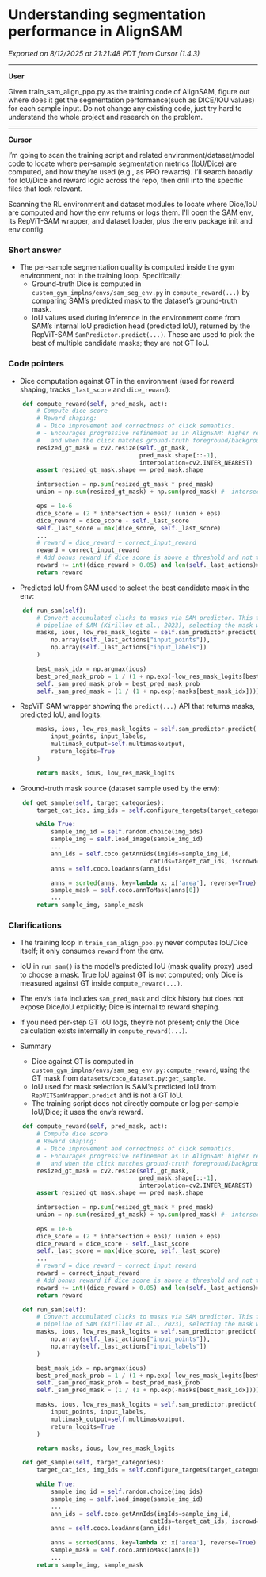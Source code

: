 # Understanding segmentation performance in AlignSAM
_Exported on 8/12/2025 at 21:21:48 PDT from Cursor (1.4.3)_

---

**User**

Given train_sam_align_ppo.py as the training code of AlignSAM, figure out where does it get the segmentation performance(such as DICE/IOU values) for each sample input. Do not change any existing code, just try hard to understand the whole project and research on the problem.

---

**Cursor**

I’m going to scan the training script and related environment/dataset/model code to locate where per-sample segmentation metrics (IoU/Dice) are computed, and how they’re used (e.g., as PPO rewards). I’ll search broadly for IoU/Dice and reward logic across the repo, then drill into the specific files that look relevant.

Scanning the RL environment and dataset modules to locate where Dice/IoU are computed and how the env returns or logs them. I'll open the SAM env, its RepViT-SAM wrapper, and dataset loader, plus the env package init and env config.

### Short answer
- The per-sample segmentation quality is computed inside the gym environment, not in the training loop. Specifically:
  - Ground-truth Dice is computed in `custom_gym_implns/envs/sam_seg_env.py` in `compute_reward(...)` by comparing SAM’s predicted mask to the dataset’s ground-truth mask.
  - IoU values used during inference in the environment come from SAM’s internal IoU prediction head (predicted IoU), returned by the RepViT-SAM `SamPredictor.predict(...)`. These are used to pick the best of multiple candidate masks; they are not GT IoU.

### Code pointers

- Dice computation against GT in the environment (used for reward shaping, tracks `_last_score` and `dice_reward`):
```187:231:custom_gym_implns/envs/sam_seg_env.py
    def compute_reward(self, pred_mask, act):
        # Compute dice score
        # Reward shaping:
        # - Dice improvement and correctness of click semantics.
        # - Encourages progressive refinement as in AlignSAM: higher reward when the mask improves
        #   and when the click matches ground-truth foreground/background.
        resized_gt_mask = cv2.resize(self._gt_mask,
                                     pred_mask.shape[::-1],
                                     interpolation=cv2.INTER_NEAREST)
        assert resized_gt_mask.shape == pred_mask.shape

        intersection = np.sum(resized_gt_mask * pred_mask)
        union = np.sum(resized_gt_mask) + np.sum(pred_mask) #- intersection

        eps = 1e-6
        dice_score = (2 * intersection + eps)/ (union + eps)
        dice_reward = dice_score - self._last_score
        self._last_score = max(dice_score, self._last_score)
        ...
        # reward = dice_reward + correct_input_reward
        reward = correct_input_reward
        # Add bonus reward if dice score is above a threshold and not the first action
        reward += int((dice_reward > 0.05) and len(self._last_actions)> 0)* 2
        return reward
```

- Predicted IoU from SAM used to select the best candidate mask in the env:
```161:173:custom_gym_implns/envs/sam_seg_env.py
    def run_sam(self):
        # Convert accumulated clicks to masks via SAM predictor. This follows the promptable inference
        # pipeline of SAM (Kirillov et al., 2023), selecting the mask with highest IoU score.
        masks, ious, low_res_mask_logits = self.sam_predictor.predict(
            np.array(self._last_actions["input_points"]), 
            np.array(self._last_actions["input_labels"])
        )

        best_mask_idx = np.argmax(ious)
        best_pred_mask_prob = 1 / (1 + np.exp(-low_res_mask_logits[best_mask_idx]))
        self._sam_pred_mask_prob = best_pred_mask_prob
        self._sam_pred_mask = (1 / (1 + np.exp(-masks[best_mask_idx]))).astype(np.float32)
```

- RepViT-SAM wrapper showing the `predict(...)` API that returns masks, predicted IoU, and logits:
```56:62:custom_gym_implns/envs/utils/repvit_sam_wrapper.py
        masks, ious, low_res_mask_logits = self.sam_predictor.predict(
            input_points, input_labels,
            multimask_output=self.multimaskoutput,
            return_logits=True
        )

        return masks, ious, low_res_mask_logits
```

- Ground-truth mask source (dataset sample used by the env):
```44:61:datasets/coco_dataset.py
    def get_sample(self, target_categories):
        target_cat_ids, img_ids = self.configure_targets(target_categories)

        while True:
            sample_img_id = self.random.choice(img_ids)
            sample_img = self.load_image(sample_img_id)
            ...
            ann_ids = self.coco.getAnnIds(imgIds=sample_img_id, 
                                        catIds=target_cat_ids, iscrowd=None)
            anns = self.coco.loadAnns(ann_ids)

            anns = sorted(anns, key=lambda x: x['area'], reverse=True)
            sample_mask = self.coco.annToMask(anns[0])
            ...
        return sample_img, sample_mask
```

### Clarifications
- The training loop in `train_sam_align_ppo.py` never computes IoU/Dice itself; it only consumes `reward` from the env.
- IoU in `run_sam()` is the model’s predicted IoU (mask quality proxy) used to choose a mask. True IoU against GT is not computed; only Dice is measured against GT inside `compute_reward(...)`.

- The env’s `info` includes `sam_pred_mask` and click history but does not expose Dice/IoU explicitly; Dice is internal to reward shaping.

- If you need per-step GT IoU logs, they’re not present; only the Dice calculation exists internally in `compute_reward(...)`.

- Summary
  - Dice against GT is computed in `custom_gym_implns/envs/sam_seg_env.py:compute_reward`, using the GT mask from `datasets/coco_dataset.py:get_sample`.
  - IoU used for mask selection is SAM’s predicted IoU from `RepVITSamWrapper.predict` and is not a GT IoU.
  - The training script does not directly compute or log per-sample IoU/Dice; it uses the env’s reward.

```python
    def compute_reward(self, pred_mask, act):
        # Compute dice score
        # Reward shaping:
        # - Dice improvement and correctness of click semantics.
        # - Encourages progressive refinement as in AlignSAM: higher reward when the mask improves
        #   and when the click matches ground-truth foreground/background.
        resized_gt_mask = cv2.resize(self._gt_mask,
                                     pred_mask.shape[::-1],
                                     interpolation=cv2.INTER_NEAREST)
        assert resized_gt_mask.shape == pred_mask.shape

        intersection = np.sum(resized_gt_mask * pred_mask)
        union = np.sum(resized_gt_mask) + np.sum(pred_mask) #- intersection

        eps = 1e-6
        dice_score = (2 * intersection + eps)/ (union + eps)
        dice_reward = dice_score - self._last_score
        self._last_score = max(dice_score, self._last_score)
        ...
        # reward = dice_reward + correct_input_reward
        reward = correct_input_reward
        # Add bonus reward if dice score is above a threshold and not the first action
        reward += int((dice_reward > 0.05) and len(self._last_actions)> 0)* 2
        return reward
```

```python
    def run_sam(self):
        # Convert accumulated clicks to masks via SAM predictor. This follows the promptable inference
        # pipeline of SAM (Kirillov et al., 2023), selecting the mask with highest IoU score.
        masks, ious, low_res_mask_logits = self.sam_predictor.predict(
            np.array(self._last_actions["input_points"]), 
            np.array(self._last_actions["input_labels"])
        )

        best_mask_idx = np.argmax(ious)
        best_pred_mask_prob = 1 / (1 + np.exp(-low_res_mask_logits[best_mask_idx]))
        self._sam_pred_mask_prob = best_pred_mask_prob
        self._sam_pred_mask = (1 / (1 + np.exp(-masks[best_mask_idx]))).astype(np.float32)
```

```python
        masks, ious, low_res_mask_logits = self.sam_predictor.predict(
            input_points, input_labels,
            multimask_output=self.multimaskoutput,
            return_logits=True
        )

        return masks, ious, low_res_mask_logits
```

```python
    def get_sample(self, target_categories):
        target_cat_ids, img_ids = self.configure_targets(target_categories)

        while True:
            sample_img_id = self.random.choice(img_ids)
            sample_img = self.load_image(sample_img_id)
            ...
            ann_ids = self.coco.getAnnIds(imgIds=sample_img_id, 
                                        catIds=target_cat_ids, iscrowd=None)
            anns = self.coco.loadAnns(ann_ids)

            anns = sorted(anns, key=lambda x: x['area'], reverse=True)
            sample_mask = self.coco.annToMask(anns[0])
            ...
        return sample_img, sample_mask
```


